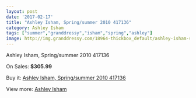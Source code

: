 ```yaml
---
layout: post
date: '2017-02-17'
title: "Ashley Isham, Spring/summer 2010 417136"
category: Ashley Isham
tags: ["summer","granddressy","isham","spring","ashley"]
image: http://img.granddressy.com/18964-thickbox_default/ashley-isham-spring-summer-2010-417136.jpg
---
```

Ashley Isham, Spring/summer 2010 417136

On Sales: **$305.99**
<a href="https://www.granddressy.com/en/ashley-isham/17947-ashley-isham-spring-summer-2010-417136.html"><amp-img layout="responsive" width="600" height="600" src="//img.granddressy.com/18964-thickbox_default/ashley-isham-spring-summer-2010-417136.jpg" alt="Ashley Isham, Spring/summer 2010 417136 0" /></a>

Buy it: [Ashley Isham, Spring/summer 2010 417136](https://www.granddressy.com/en/ashley-isham/17947-ashley-isham-spring-summer-2010-417136.html "Ashley Isham, Spring/summer 2010 417136")

View more: [Ashley Isham](https://www.granddressy.com/en/377-ashley-isham "Ashley Isham")